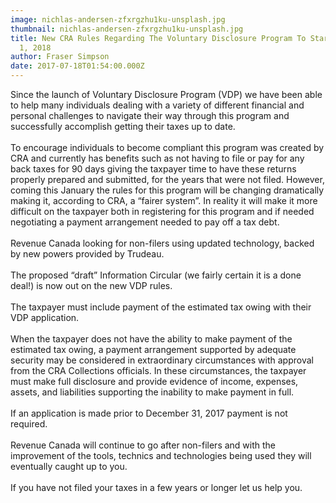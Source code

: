 ```yaml
---
image: nichlas-andersen-zfxrgzhu1ku-unsplash.jpg
thumbnail: nichlas-andersen-zfxrgzhu1ku-unsplash.jpg
title: New CRA Rules Regarding The Voluntary Disclosure Program To Start January
  1, 2018
author: Fraser Simpson
date: 2017-07-18T01:54:00.000Z
---
```

Since the launch of Voluntary Disclosure Program (VDP) we have been able to help many individuals dealing with a variety of different financial and personal challenges to navigate their way through this program and successfully accomplish getting their taxes up to date.\
\
To encourage individuals to become compliant this program was created by CRA and currently has benefits such as not having to file or pay for any back taxes for 90 days giving the taxpayer time to have these returns properly prepared and submitted, for the years that were not filed. However, coming this January the rules for this program will be changing dramatically making it, according to CRA, a “fairer system”. In reality it will make it more difficult on the taxpayer both in registering for this program and if needed negotiating a payment arrangement needed to pay off a tax debt.\
\
Revenue Canada looking for non-filers using updated technology, backed by new powers provided by Trudeau.\
\
The proposed “draft” Information Circular (we fairly certain it is a done deal!) is now out on the new VDP rules.\
\
The taxpayer must include payment of the estimated tax owing with their VDP application.\
\
When the taxpayer does not have the ability to make payment of the estimated tax owing, a payment arrangement supported by adequate security may be considered in extraordinary circumstances with approval from the CRA Collections officials. In these circumstances, the taxpayer must make full disclosure and provide evidence of income, expenses, assets, and liabilities supporting the inability to make payment in full.\
\
If an application is made prior to December 31, 2017 payment is not required.\
\
Revenue Canada will continue to go after non-filers and with the improvement of the tools, technics and technologies being used they will eventually caught up to you.\
\
If you have not filed your taxes in a few years or longer let us help you.